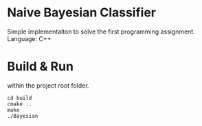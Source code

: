 # Naive Bayesian Classifier
Simple implementaiton to solve the first programming assignment. 
Language: C++

# Build & Run
within the project root folder.
```
cd build
cmake ..
make 
./Bayesian
```

